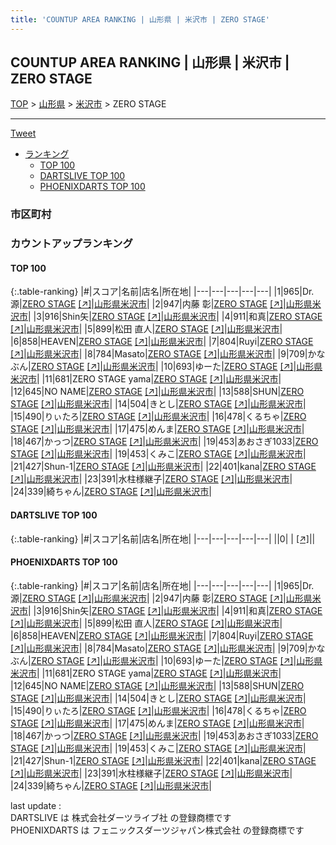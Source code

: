 ```yaml
---
title: 'COUNTUP AREA RANKING | 山形県 | 米沢市 | ZERO STAGE'
---
```

## COUNTUP AREA RANKING | 山形県 | 米沢市 | ZERO STAGE

[TOP](/darts/rank/) > [山形県](/darts/rank/山形県/) > [米沢市](/darts/rank/山形県/米沢市/) > ZERO STAGE

___

<a href="https://twitter.com/share?ref_src=twsrc%5Etfw" data-text="COUNTUP AREA RANKING | 山形県米沢市ZERO STAGE" class="twitter-share-button" data-hashtags="DARTSLIVE,PHOENIXDARTS,darts,ダーツ" data-show-count="false">Tweet</a>

* [ランキング](#カウントアップランキング)
    * [TOP 100](#top-100)
    * [DARTSLIVE TOP 100](#dartslive-top-100)
    * [PHOENIXDARTS TOP 100](#phoenixdarts-top-100)

### 市区町村

<ul>

</ul>

### カウントアップランキング

#### TOP 100



{:.table-ranking}
|#|スコア|名前|店名|所在地|
|---|---|---|---|---|
|1|965|<span class="rank-name-pd">Dr.源</span>|<a href="/darts/rank/shops/91498.html">ZERO STAGE</a> <a href="https://vs.phoenixdarts.com/jp/shop/shopDetailInfo/s_91498?s_seq=91498">[↗]</a>|<a href="/darts/rank/山形県/米沢市">山形県米沢市</a>|
|2|947|<span class="rank-name-pd">内藤 彰</span>|<a href="/darts/rank/shops/91498.html">ZERO STAGE</a> <a href="https://vs.phoenixdarts.com/jp/shop/shopDetailInfo/s_91498?s_seq=91498">[↗]</a>|<a href="/darts/rank/山形県/米沢市">山形県米沢市</a>|
|3|916|<span class="rank-name-pd">Shin矢</span>|<a href="/darts/rank/shops/91498.html">ZERO STAGE</a> <a href="https://vs.phoenixdarts.com/jp/shop/shopDetailInfo/s_91498?s_seq=91498">[↗]</a>|<a href="/darts/rank/山形県/米沢市">山形県米沢市</a>|
|4|911|<span class="rank-name-pd">和真</span>|<a href="/darts/rank/shops/91498.html">ZERO STAGE</a> <a href="https://vs.phoenixdarts.com/jp/shop/shopDetailInfo/s_91498?s_seq=91498">[↗]</a>|<a href="/darts/rank/山形県/米沢市">山形県米沢市</a>|
|5|899|<span class="rank-name-pd"><span class="pro-icon-pd"></span>松田 直人</span>|<a href="/darts/rank/shops/91498.html">ZERO STAGE</a> <a href="https://vs.phoenixdarts.com/jp/shop/shopDetailInfo/s_91498?s_seq=91498">[↗]</a>|<a href="/darts/rank/山形県/米沢市">山形県米沢市</a>|
|6|858|<span class="rank-name-pd">HEAVEN</span>|<a href="/darts/rank/shops/91498.html">ZERO STAGE</a> <a href="https://vs.phoenixdarts.com/jp/shop/shopDetailInfo/s_91498?s_seq=91498">[↗]</a>|<a href="/darts/rank/山形県/米沢市">山形県米沢市</a>|
|7|804|<span class="rank-name-pd">Ruyi</span>|<a href="/darts/rank/shops/91498.html">ZERO STAGE</a> <a href="https://vs.phoenixdarts.com/jp/shop/shopDetailInfo/s_91498?s_seq=91498">[↗]</a>|<a href="/darts/rank/山形県/米沢市">山形県米沢市</a>|
|8|784|<span class="rank-name-pd">Masato</span>|<a href="/darts/rank/shops/91498.html">ZERO STAGE</a> <a href="https://vs.phoenixdarts.com/jp/shop/shopDetailInfo/s_91498?s_seq=91498">[↗]</a>|<a href="/darts/rank/山形県/米沢市">山形県米沢市</a>|
|9|709|<span class="rank-name-pd">かなぶん</span>|<a href="/darts/rank/shops/91498.html">ZERO STAGE</a> <a href="https://vs.phoenixdarts.com/jp/shop/shopDetailInfo/s_91498?s_seq=91498">[↗]</a>|<a href="/darts/rank/山形県/米沢市">山形県米沢市</a>|
|10|693|<span class="rank-name-pd">ゆーた</span>|<a href="/darts/rank/shops/91498.html">ZERO STAGE</a> <a href="https://vs.phoenixdarts.com/jp/shop/shopDetailInfo/s_91498?s_seq=91498">[↗]</a>|<a href="/darts/rank/山形県/米沢市">山形県米沢市</a>|
|11|681|<span class="rank-name-pd">ZERO STAGE yama</span>|<a href="/darts/rank/shops/91498.html">ZERO STAGE</a> <a href="https://vs.phoenixdarts.com/jp/shop/shopDetailInfo/s_91498?s_seq=91498">[↗]</a>|<a href="/darts/rank/山形県/米沢市">山形県米沢市</a>|
|12|645|<span class="rank-name-pd">NO NAME</span>|<a href="/darts/rank/shops/91498.html">ZERO STAGE</a> <a href="https://vs.phoenixdarts.com/jp/shop/shopDetailInfo/s_91498?s_seq=91498">[↗]</a>|<a href="/darts/rank/山形県/米沢市">山形県米沢市</a>|
|13|588|<span class="rank-name-pd">SHUN</span>|<a href="/darts/rank/shops/91498.html">ZERO STAGE</a> <a href="https://vs.phoenixdarts.com/jp/shop/shopDetailInfo/s_91498?s_seq=91498">[↗]</a>|<a href="/darts/rank/山形県/米沢市">山形県米沢市</a>|
|14|504|<span class="rank-name-pd">きとし</span>|<a href="/darts/rank/shops/91498.html">ZERO STAGE</a> <a href="https://vs.phoenixdarts.com/jp/shop/shopDetailInfo/s_91498?s_seq=91498">[↗]</a>|<a href="/darts/rank/山形県/米沢市">山形県米沢市</a>|
|15|490|<span class="rank-name-pd">りぃたろ</span>|<a href="/darts/rank/shops/91498.html">ZERO STAGE</a> <a href="https://vs.phoenixdarts.com/jp/shop/shopDetailInfo/s_91498?s_seq=91498">[↗]</a>|<a href="/darts/rank/山形県/米沢市">山形県米沢市</a>|
|16|478|<span class="rank-name-pd">くるちゃ</span>|<a href="/darts/rank/shops/91498.html">ZERO STAGE</a> <a href="https://vs.phoenixdarts.com/jp/shop/shopDetailInfo/s_91498?s_seq=91498">[↗]</a>|<a href="/darts/rank/山形県/米沢市">山形県米沢市</a>|
|17|475|<span class="rank-name-pd">めんま</span>|<a href="/darts/rank/shops/91498.html">ZERO STAGE</a> <a href="https://vs.phoenixdarts.com/jp/shop/shopDetailInfo/s_91498?s_seq=91498">[↗]</a>|<a href="/darts/rank/山形県/米沢市">山形県米沢市</a>|
|18|467|<span class="rank-name-pd">かっつ</span>|<a href="/darts/rank/shops/91498.html">ZERO STAGE</a> <a href="https://vs.phoenixdarts.com/jp/shop/shopDetailInfo/s_91498?s_seq=91498">[↗]</a>|<a href="/darts/rank/山形県/米沢市">山形県米沢市</a>|
|19|453|<span class="rank-name-pd">あおさぎ1033</span>|<a href="/darts/rank/shops/91498.html">ZERO STAGE</a> <a href="https://vs.phoenixdarts.com/jp/shop/shopDetailInfo/s_91498?s_seq=91498">[↗]</a>|<a href="/darts/rank/山形県/米沢市">山形県米沢市</a>|
|19|453|<span class="rank-name-pd">くみこ</span>|<a href="/darts/rank/shops/91498.html">ZERO STAGE</a> <a href="https://vs.phoenixdarts.com/jp/shop/shopDetailInfo/s_91498?s_seq=91498">[↗]</a>|<a href="/darts/rank/山形県/米沢市">山形県米沢市</a>|
|21|427|<span class="rank-name-pd">Shun-1</span>|<a href="/darts/rank/shops/91498.html">ZERO STAGE</a> <a href="https://vs.phoenixdarts.com/jp/shop/shopDetailInfo/s_91498?s_seq=91498">[↗]</a>|<a href="/darts/rank/山形県/米沢市">山形県米沢市</a>|
|22|401|<span class="rank-name-pd">kana</span>|<a href="/darts/rank/shops/91498.html">ZERO STAGE</a> <a href="https://vs.phoenixdarts.com/jp/shop/shopDetailInfo/s_91498?s_seq=91498">[↗]</a>|<a href="/darts/rank/山形県/米沢市">山形県米沢市</a>|
|23|391|<span class="rank-name-pd">水柱様継子</span>|<a href="/darts/rank/shops/91498.html">ZERO STAGE</a> <a href="https://vs.phoenixdarts.com/jp/shop/shopDetailInfo/s_91498?s_seq=91498">[↗]</a>|<a href="/darts/rank/山形県/米沢市">山形県米沢市</a>|
|24|339|<span class="rank-name-pd">綺ちゃん</span>|<a href="/darts/rank/shops/91498.html">ZERO STAGE</a> <a href="https://vs.phoenixdarts.com/jp/shop/shopDetailInfo/s_91498?s_seq=91498">[↗]</a>|<a href="/darts/rank/山形県/米沢市">山形県米沢市</a>|


#### DARTSLIVE TOP 100



{:.table-ranking}
|#|スコア|名前|店名|所在地|
|---|---|---|---|---|
||0|<span class="rank-name-dl"> </span>|<a href="/darts/rank/shops/.html"></a> <a href="">[↗]</a>|<a href="/darts/rank//"></a>|


#### PHOENIXDARTS TOP 100



{:.table-ranking}
|#|スコア|名前|店名|所在地|
|---|---|---|---|---|
|1|965|<span class="rank-name-pd">Dr.源</span>|<a href="/darts/rank/shops/91498.html">ZERO STAGE</a> <a href="https://vs.phoenixdarts.com/jp/shop/shopDetailInfo/s_91498?s_seq=91498">[↗]</a>|<a href="/darts/rank/山形県/米沢市">山形県米沢市</a>|
|2|947|<span class="rank-name-pd">内藤 彰</span>|<a href="/darts/rank/shops/91498.html">ZERO STAGE</a> <a href="https://vs.phoenixdarts.com/jp/shop/shopDetailInfo/s_91498?s_seq=91498">[↗]</a>|<a href="/darts/rank/山形県/米沢市">山形県米沢市</a>|
|3|916|<span class="rank-name-pd">Shin矢</span>|<a href="/darts/rank/shops/91498.html">ZERO STAGE</a> <a href="https://vs.phoenixdarts.com/jp/shop/shopDetailInfo/s_91498?s_seq=91498">[↗]</a>|<a href="/darts/rank/山形県/米沢市">山形県米沢市</a>|
|4|911|<span class="rank-name-pd">和真</span>|<a href="/darts/rank/shops/91498.html">ZERO STAGE</a> <a href="https://vs.phoenixdarts.com/jp/shop/shopDetailInfo/s_91498?s_seq=91498">[↗]</a>|<a href="/darts/rank/山形県/米沢市">山形県米沢市</a>|
|5|899|<span class="rank-name-pd"><span class="pro-icon-pd"></span>松田 直人</span>|<a href="/darts/rank/shops/91498.html">ZERO STAGE</a> <a href="https://vs.phoenixdarts.com/jp/shop/shopDetailInfo/s_91498?s_seq=91498">[↗]</a>|<a href="/darts/rank/山形県/米沢市">山形県米沢市</a>|
|6|858|<span class="rank-name-pd">HEAVEN</span>|<a href="/darts/rank/shops/91498.html">ZERO STAGE</a> <a href="https://vs.phoenixdarts.com/jp/shop/shopDetailInfo/s_91498?s_seq=91498">[↗]</a>|<a href="/darts/rank/山形県/米沢市">山形県米沢市</a>|
|7|804|<span class="rank-name-pd">Ruyi</span>|<a href="/darts/rank/shops/91498.html">ZERO STAGE</a> <a href="https://vs.phoenixdarts.com/jp/shop/shopDetailInfo/s_91498?s_seq=91498">[↗]</a>|<a href="/darts/rank/山形県/米沢市">山形県米沢市</a>|
|8|784|<span class="rank-name-pd">Masato</span>|<a href="/darts/rank/shops/91498.html">ZERO STAGE</a> <a href="https://vs.phoenixdarts.com/jp/shop/shopDetailInfo/s_91498?s_seq=91498">[↗]</a>|<a href="/darts/rank/山形県/米沢市">山形県米沢市</a>|
|9|709|<span class="rank-name-pd">かなぶん</span>|<a href="/darts/rank/shops/91498.html">ZERO STAGE</a> <a href="https://vs.phoenixdarts.com/jp/shop/shopDetailInfo/s_91498?s_seq=91498">[↗]</a>|<a href="/darts/rank/山形県/米沢市">山形県米沢市</a>|
|10|693|<span class="rank-name-pd">ゆーた</span>|<a href="/darts/rank/shops/91498.html">ZERO STAGE</a> <a href="https://vs.phoenixdarts.com/jp/shop/shopDetailInfo/s_91498?s_seq=91498">[↗]</a>|<a href="/darts/rank/山形県/米沢市">山形県米沢市</a>|
|11|681|<span class="rank-name-pd">ZERO STAGE yama</span>|<a href="/darts/rank/shops/91498.html">ZERO STAGE</a> <a href="https://vs.phoenixdarts.com/jp/shop/shopDetailInfo/s_91498?s_seq=91498">[↗]</a>|<a href="/darts/rank/山形県/米沢市">山形県米沢市</a>|
|12|645|<span class="rank-name-pd">NO NAME</span>|<a href="/darts/rank/shops/91498.html">ZERO STAGE</a> <a href="https://vs.phoenixdarts.com/jp/shop/shopDetailInfo/s_91498?s_seq=91498">[↗]</a>|<a href="/darts/rank/山形県/米沢市">山形県米沢市</a>|
|13|588|<span class="rank-name-pd">SHUN</span>|<a href="/darts/rank/shops/91498.html">ZERO STAGE</a> <a href="https://vs.phoenixdarts.com/jp/shop/shopDetailInfo/s_91498?s_seq=91498">[↗]</a>|<a href="/darts/rank/山形県/米沢市">山形県米沢市</a>|
|14|504|<span class="rank-name-pd">きとし</span>|<a href="/darts/rank/shops/91498.html">ZERO STAGE</a> <a href="https://vs.phoenixdarts.com/jp/shop/shopDetailInfo/s_91498?s_seq=91498">[↗]</a>|<a href="/darts/rank/山形県/米沢市">山形県米沢市</a>|
|15|490|<span class="rank-name-pd">りぃたろ</span>|<a href="/darts/rank/shops/91498.html">ZERO STAGE</a> <a href="https://vs.phoenixdarts.com/jp/shop/shopDetailInfo/s_91498?s_seq=91498">[↗]</a>|<a href="/darts/rank/山形県/米沢市">山形県米沢市</a>|
|16|478|<span class="rank-name-pd">くるちゃ</span>|<a href="/darts/rank/shops/91498.html">ZERO STAGE</a> <a href="https://vs.phoenixdarts.com/jp/shop/shopDetailInfo/s_91498?s_seq=91498">[↗]</a>|<a href="/darts/rank/山形県/米沢市">山形県米沢市</a>|
|17|475|<span class="rank-name-pd">めんま</span>|<a href="/darts/rank/shops/91498.html">ZERO STAGE</a> <a href="https://vs.phoenixdarts.com/jp/shop/shopDetailInfo/s_91498?s_seq=91498">[↗]</a>|<a href="/darts/rank/山形県/米沢市">山形県米沢市</a>|
|18|467|<span class="rank-name-pd">かっつ</span>|<a href="/darts/rank/shops/91498.html">ZERO STAGE</a> <a href="https://vs.phoenixdarts.com/jp/shop/shopDetailInfo/s_91498?s_seq=91498">[↗]</a>|<a href="/darts/rank/山形県/米沢市">山形県米沢市</a>|
|19|453|<span class="rank-name-pd">あおさぎ1033</span>|<a href="/darts/rank/shops/91498.html">ZERO STAGE</a> <a href="https://vs.phoenixdarts.com/jp/shop/shopDetailInfo/s_91498?s_seq=91498">[↗]</a>|<a href="/darts/rank/山形県/米沢市">山形県米沢市</a>|
|19|453|<span class="rank-name-pd">くみこ</span>|<a href="/darts/rank/shops/91498.html">ZERO STAGE</a> <a href="https://vs.phoenixdarts.com/jp/shop/shopDetailInfo/s_91498?s_seq=91498">[↗]</a>|<a href="/darts/rank/山形県/米沢市">山形県米沢市</a>|
|21|427|<span class="rank-name-pd">Shun-1</span>|<a href="/darts/rank/shops/91498.html">ZERO STAGE</a> <a href="https://vs.phoenixdarts.com/jp/shop/shopDetailInfo/s_91498?s_seq=91498">[↗]</a>|<a href="/darts/rank/山形県/米沢市">山形県米沢市</a>|
|22|401|<span class="rank-name-pd">kana</span>|<a href="/darts/rank/shops/91498.html">ZERO STAGE</a> <a href="https://vs.phoenixdarts.com/jp/shop/shopDetailInfo/s_91498?s_seq=91498">[↗]</a>|<a href="/darts/rank/山形県/米沢市">山形県米沢市</a>|
|23|391|<span class="rank-name-pd">水柱様継子</span>|<a href="/darts/rank/shops/91498.html">ZERO STAGE</a> <a href="https://vs.phoenixdarts.com/jp/shop/shopDetailInfo/s_91498?s_seq=91498">[↗]</a>|<a href="/darts/rank/山形県/米沢市">山形県米沢市</a>|
|24|339|<span class="rank-name-pd">綺ちゃん</span>|<a href="/darts/rank/shops/91498.html">ZERO STAGE</a> <a href="https://vs.phoenixdarts.com/jp/shop/shopDetailInfo/s_91498?s_seq=91498">[↗]</a>|<a href="/darts/rank/山形県/米沢市">山形県米沢市</a>|


<div class="footer border-top border-gray-light mt-5 pt-3 text-right text-gray">
    last update : <span style="font-weight: italic" id="foot_last_modified"></span><br />
    DARTSLIVE は 株式会社ダーツライブ社 の登録商標です<br />
    PHOENIXDARTS は フェニックスダーツジャパン株式会社 の登録商標です<br />
</div>

<script src="https://cdnjs.cloudflare.com/ajax/libs/jquery.tablesorter/2.31.3/js/jquery.tablesorter.min.js" integrity="sha512-qzgd5cYSZcosqpzpn7zF2ZId8f/8CHmFKZ8j7mU4OUXTNRd5g+ZHBPsgKEwoqxCtdQvExE5LprwwPAgoicguNg==" crossorigin="anonymous" referrerpolicy="no-referrer"></script>
<link rel="stylesheet" href="https://cdnjs.cloudflare.com/ajax/libs/jquery.tablesorter/2.31.3/css/theme.default.min.css" integrity="sha512-wghhOJkjQX0Lh3NSWvNKeZ0ZpNn+SPVXX1Qyc9OCaogADktxrBiBdKGDoqVUOyhStvMBmJQ8ZdMHiR3wuEq8+w==" crossorigin="anonymous" referrerpolicy="no-referrer" />
<script>
$(function() {
    $(".table-ranking").tablesorter({sortList:[[0, 0]]});
    $("#foot_last_modified").text(formatDate(new Date(document.lastModified), 'yyyy-MM-dd HH:mm:ss'));
});
</script>

<script async src="https://platform.twitter.com/widgets.js" charset="utf-8"></script>